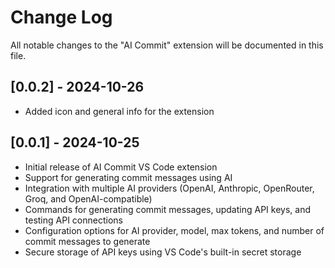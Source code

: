# Change Log

All notable changes to the "AI Commit" extension will be documented in this file.

## [0.0.2] - 2024-10-26

- Added icon and general info for the extension

## [0.0.1] - 2024-10-25

- Initial release of AI Commit VS Code extension
- Support for generating commit messages using AI
- Integration with multiple AI providers (OpenAI, Anthropic, OpenRouter, Groq, and OpenAI-compatible)
- Commands for generating commit messages, updating API keys, and testing API connections
- Configuration options for AI provider, model, max tokens, and number of commit messages to generate
- Secure storage of API keys using VS Code's built-in secret storage
